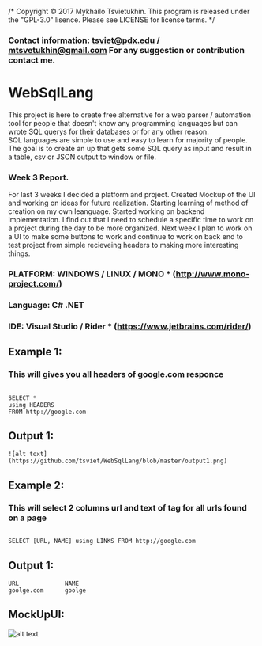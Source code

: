/* Copyright © 2017 Mykhailo Tsvietukhin. This program is released under the "GPL-3.0" lisence. Please see LICENSE for license terms. */

### Contact information: tsviet@pdx.edu / mtsvetukhin@gmail.com For any suggestion or contribution contact me. 

# WebSqlLang
<p> This project is here to create free alternative for a web parser / automation tool for people that doesn't know any programming languages but can wrote SQL querys for their databases or for any other reason. <BR> SQL languages are simple to use and easy to learn for majority of people. The goal is to create an up that gets some SQL query as input and result in a table, csv or JSON output to window or file. </p>

### Week 3 Report.

<p>For last 3 weeks I decided a platform and project. Created Mockup of the UI and working on ideas for future realization. Starting learning of method of creation on my own leanguage. Started working on backend implementation. I find out that I need to schedule a specific time to work on a project during the day to be more organized. Next week I plan to work on a UI to make some buttons to work and continue to work on back end to test project from simple recieveing headers to making more interesting things. </p>


### PLATFORM: WINDOWS / LINUX / MONO * (http://www.mono-project.com/)
### Language: C# .NET
### IDE: Visual Studio / Rider * (https://www.jetbrains.com/rider/)

## Example 1:

### This will gives you all headers of google.com responce

```

SELECT * 
using HEADERS 
FROM http://google.com 

```
## Output 1:

```
![alt text](https://github.com/tsviet/WebSqlLang/blob/master/output1.png)

```
## Example 2:

### This will select 2 columns url and text of <a> tag for all urls found on a page

```

SELECT [URL, NAME] using LINKS FROM http://google.com 

```
## Output 1:

```
URL             NAME
goolge.com      goolge

```
## MockUpUI:

![alt text](https://github.com/tsviet/WebSqlLang/blob/master/MockupUI.png)
